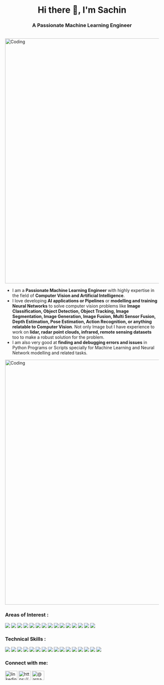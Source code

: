 
<h1 align = "center">Hi there 👋, I'm Sachin</h1>
<h3 align = "center">A Passionate Machine Learning Engineer</h3>

<br>

<img align="centre" alt="Coding" width="800" src="https://miro.medium.com/max/1400/1*TPy4pf_P1QUNVZqzngjliA.gif">

  - I am a **Passionate Machine Learning Engineer** with highly expertise in the field of **Computer Vision and Artificial Intelligence**. 
  - I love developing **AI applications or Pipelines** or **modelling and training Neural Networks** to solve computer vision problems like **Image Classification, Object Detection, Object Tracking, Image Segmentation, Image Generation, Image Fusion, Multi Sensor Fusion, Depth Estimation, Pose Estimation, Action Recognition, or anything relatable to Computer Vision**. Not only Image but I have experience to work on **lidar, radar point clouds, infrared, remote sensing datasets** too to make a robust solution for the problem. 
  - I am also very good at **finding and debugging errors and issues** in Python Programs or Scripts specially for Machine Learning and Neural Network modelling and related tasks.


<img align="centre" alt="Coding" width="800" src="https://www.segalbenz.com/sites/default/files/SB-blog-5-research-stats_112420-550x300.gif">


<h3 align="left">Areas of Interest :</h3>

![](https://img.shields.io/badge/-Data_Science-%231a202c?style=flat-square&logo=#&logoColor=ffffff)
![](https://img.shields.io/badge/-Machine_Learning-%23CC6699?style=flat-square&logo=#&logoColor=ffffff)
![](https://img.shields.io/badge/-Deep_Learning-%232C3A42?style=flat-square&logo=#&logoColor=ffffff)
![](https://img.shields.io/badge/-Neural_Networks-%2300C7B7?style=flat-square&logo=#&logoColor=ffffff)
![](https://img.shields.io/badge/-Pattern_Recognition-%232c3e50?style=flat-square&logo=#&logoColor=ffffff)
![](https://img.shields.io/badge/-Computer_Vision-%23646CFF?style=flat-square&logo=#&logoColor=ffffff)
![](https://img.shields.io/badge/-Image_Processing-%232C3A42?style=flat-square&logo=#&logoColor=ffffff)
![](https://img.shields.io/badge/-Natural_Language_Processing-007ACC?style=flat-square&logo=#&logoColor=ffffff)
![](https://img.shields.io/badge/-Recommendation_Systems-%232c3e50?style=flat-square&logo=#&logoColor=ffffff)
![](https://img.shields.io/badge/-Text_Preprocessing-%23E44D27?style=flat-square&logo=#&logoColor=ffffff)
![](https://img.shields.io/badge/-Web_Scraping-%231d365d?style=flat-square&logo=#&logoColor=ffffff)
![](https://img.shields.io/badge/-Automaition-%234B32C3?style=flat-square&logo=#&logoColor=ffffff)
![](https://img.shields.io/badge/-Data_Preprocessing-%231d365d?style=flat-square&logo=#&logoColor=ffffff)
![](https://img.shields.io/badge/-Exploratory_Data_Analysis-FCA121?style=flat-square&logo=#&logoColor=ffffff)
![](https://img.shields.io/badge/-Model_Deployment-%231a202c?style=flat-square&logo=#&logoColor=ffffff)

<h3 align="left">Technical Skills :</h3>

![](https://img.shields.io/badge/-Python-%231a202c?style=flat-square&logo=Python&logoColor=ffffff)
![](https://img.shields.io/badge/-Pandas-%23CC6699?style=flat-square&logo=Pandas&logoColor=ffffff)
![](https://img.shields.io/badge/-NumPy-%232C3A42?style=flat-square&logo=NumPy&logoColor=ffffff)
![](https://img.shields.io/badge/-Scikit_Learn-%2300C7B7?style=flat-square&logo=ScikitLearn&logoColor=ffffff)
![](https://img.shields.io/badge/-Tensorflow-%232c3e50?style=flat-square&logo=Tensorflow&logoColor=ffffff)
![](https://img.shields.io/badge/-Keras-%23646CFF?style=flat-square&logo=Keras&logoColor=ffffff)
![](https://img.shields.io/badge/-Pytorch-%232C3A42?style=flat-square&logo=Pytorch&logoColor=ffffff)
![](https://img.shields.io/badge/-OpenCV-007ACC?style=flat-square&logo=OpenCV&logoColor=ffffff)
![](https://img.shields.io/badge/-Spacy-%232c3e50?style=flat-square&logo=Spacy&logoColor=ffffff)
![](https://img.shields.io/badge/-Streamlit-%23E44D27?style=flat-square&logo=Streamlit&logoColor=ffffff)
![](https://img.shields.io/badge/-Flask-%231d365d?style=flat-square&logo=Flask&logoColor=ffffff)
![](https://img.shields.io/badge/-Linux-%234B32C3?style=flat-square&logo=Linux&logoColor=ffffff)
![](https://img.shields.io/badge/-MySQL-%231d365d?style=flat-square&logo=MySQL&logoColor=ffffff)
![](https://img.shields.io/badge/-Git-FCA121?style=flat-square&logo=Git&logoColor=ffffff)
![](https://img.shields.io/badge/-HTML-%231a202c?style=flat-square&logo=HTML5&logoColor=ffffff)
![](https://img.shields.io/badge/-CSS-%231572B6?style=flat-square&logo=CSS3&logoColor=ffffff)




<h3 align="left">Connect with me:</h3>

<p align="left">
<a href="https://www.linkedin.com/in/sachinsarkar/" target="blank"><img align="center" src="https://raw.githubusercontent.com/rahuldkjain/github-profile-readme-generator/master/src/images/icons/Social/linked-in-alt.svg" alt="linkedin.com/in/arpan-datta-391311201" height="30" width="40" /></a>
<a href="https://www.kaggle.com/sachinsarkar" target="blank"><img align="center" src="https://raw.githubusercontent.com/rahuldkjain/github-profile-readme-generator/master/src/images/icons/Social/kaggle.svg" alt="https://www.kaggle.com/arpandatta011" height="30" width="40" /></a>
<a href="https://medium.com/@sachin.it.ds" target="blank"><img align="center" src="https://raw.githubusercontent.com/rahuldkjain/github-profile-readme-generator/master/src/images/icons/Social/medium.svg" alt="@arpandatta011" height="30" width="40" /></a>
</p>

